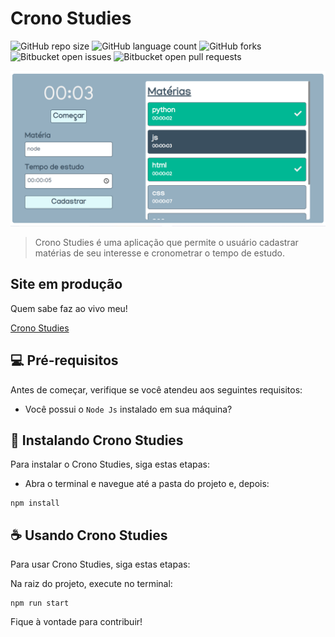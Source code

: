 # Crono Studies

![GitHub repo size](https://img.shields.io/github/repo-size/Assad93/crono-studies?style=for-the-badge)
![GitHub language count](https://img.shields.io/github/languages/count/Assad93/crono-studies?style=for-the-badge)
![GitHub forks](https://img.shields.io/github/forks/Assad93/crono-studies?style=for-the-badge)
![Bitbucket open issues](https://img.shields.io/bitbucket/issues/Assad93/crono-studies?style=for-the-badge)
![Bitbucket open pull requests](https://img.shields.io/bitbucket/pr-raw/Assad93/crono-studies?style=for-the-badge)

<img src="./public/images/crono-studies.png" alt="Tela principal do Crono Studies">

> Crono Studies é uma aplicação que permite o usuário cadastrar matérias de seu interesse e cronometrar o tempo de estudo. 

## Site em produção

Quem sabe faz ao vivo meu!

[Crono Studies](https://crono-studies.netlify.app/)

## 💻 Pré-requisitos

Antes de começar, verifique se você atendeu aos seguintes requisitos:

- Você possui o `Node Js` instalado em sua máquina?

## 🚀 Instalando Crono Studies

Para instalar o Crono Studies, siga estas etapas:

- Abra o terminal e navegue até a pasta do projeto e, depois:

```
npm install
```

## ☕ Usando Crono Studies

Para usar Crono Studies, siga estas etapas:

Na raiz do projeto, execute no terminal:

```
npm run start
```

Fique à vontade para contribuir!
